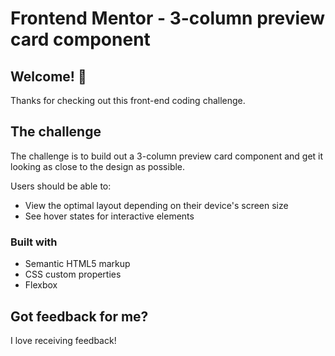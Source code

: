# Frontend Mentor - 3-column preview card component
## Welcome! 👋

Thanks for checking out this front-end coding challenge.

## The challenge

The challenge is to build out a 3-column preview card component and get it looking as close to the design as possible.

Users should be able to:

- View the optimal layout depending on their device's screen size
- See hover states for interactive elements

### Built with

- Semantic HTML5 markup
- CSS custom properties
- Flexbox

## Got feedback for me?

I love receiving feedback! 
